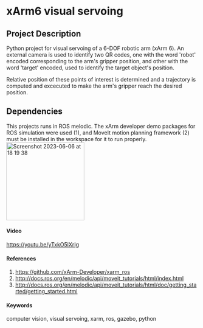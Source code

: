 # xArm6 visual servoing
## Project Description
Python project for visual servoing of a 6-DOF robotic arm (xArm 6). An external camera is used to identify two QR codes, one with the word 'robot' encoded corresponding to the arm's gripper position, and other with the word 'target' encoded, used to identify the target object's position.

Relative position of these points of interest is determined and a trajectory is computed and excecuted to make the arm's gripper reach the desired position.

## Dependencies
This projects runs in ROS melodic. The xArm developer demo packages for ROS simulation were used (1), and MoveIt motion planning framework (2) must be installed in the workspace for it to run properly.
<img width="205" alt="Screenshot 2023-06-06 at 18 19 38" src="https://github.com/edgarcancinoe/xarm6_visual_servoing/assets/59784477/e09d9405-8c4d-4858-a219-573ea5906989">

#### Video
https://youtu.be/yTxkO5lXrIg

#### References
1. https://github.com/xArm-Developer/xarm_ros
2. http://docs.ros.org/en/melodic/api/moveit_tutorials/html/index.html
3. http://docs.ros.org/en/melodic/api/moveit_tutorials/html/doc/getting_started/getting_started.html

#### Keywords
computer vision, visual servoing, xarm, ros, gazebo, python

